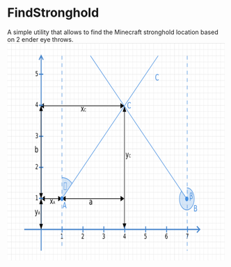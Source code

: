# FindStronghold

A simple utility that allows to find the Minecraft stronghold location based on 2 ender eye throws.
<img src="ReadmeResource/diagram.png" width="500" height="500">
